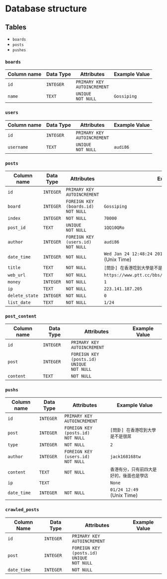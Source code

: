 # Database structure

## Tables

* `boards`
* `posts`
* `pushes`

### `boards`

| Column name | Data Type | Attributes                         | Example Value |
| ----------- | --------- | ---------------------------------- | ------------- |
| `id`        | `INTEGER` | `PRIMARY KEY`<br />`AUTOINCREMENT` |               |
| `name`      | `TEXT`    | `UNIQUE`<br />`NOT NULL`           | `Gossiping`   |

### `users`

| Column name | Data Type | Attributes                         | Example Value |
| ----------- | --------- | ---------------------------------- | ------------- |
| `id`        | `INTEGER` | `PRIMARY KEY`<br />`AUTOINCREMENT` |               |
| `username`  | `TEXT`    | `UNIQUE`<br />`NOT NULL`           | `audi86`      |

### `posts`

| Column name    | Data Type | Attributes                                | Example Value                                              |
| -------------- | --------- | ----------------------------------------- | ---------------------------------------------------------- |
| `id`           | `INTEGER` | `PRIMARY KEY`<br />`AUTOINCREMENT`        |                                                            |
| `board`        | `INTEGER` | `FOREIGN KEY (boards.id)`<br />`NOT NULL` | `Gossiping`                                                |
| `index`        | `INTEGER` | `NOT NULL`                                | `70000`                                                    |
| `post_id`      | `TEXT`    | `UNIQUE`<br />`NOT NULL`                  | `1QQ10QRo`                                                 |
| `author`       | `INTEGER` | `FOREIGN KEY (users.id)`<br />`NOT NULL`  | `audi86`                                                   |
| `date_time`    | `INTEGER` | `NOT NULL`                                | `Wed Jan 24 12:48:24 2018`<br />(Unix Time)                |
| `title`        | `TEXT`    | `NOT NULL`                                | `[問卦] 在香港唸到大學是不是很屌`                          |
| `web_url`      | `TEXT`    | `NOT NULL`                                | `https://www.ptt.cc/bbs/Gossiping/M.1543497666.A.6EC.html` |
| `money`        | `INTEGER` | `NOT NULL`                                | `1`                                                        |
| `ip`           | `TEXT`    | `NOT NULL`                                | `223.141.187.205`                                          |
| `delete_state` | `INTEGER` | `NOT NULL`                                | `0`                                                        |
| `list_date`    | `TEXT`    | `NOT NULL`                                | `1/24`                                                     |

### `post_content`

| Column name | Data Type | Attributes                                             | Example Value |
| ----------- | --------- | ------------------------------------------------------ | ------------- |
| `id`        | `INTEGER` | `PRIMARY KEY`<br />`AUTOINCREMENT`                     |               |
| `post`      | `INTEGER` | `FOREIGN KEY (posts.id)`<br />`UNIQUE`<br />`NOT NULL` |               |
| `content`   | `TEXT`    | `NOT NULL`                                             |               |

### `pushs`

| Column name | Data Type | Attributes                               | Example Value                              |
| ----------- | --------- | ---------------------------------------- | ------------------------------------------ |
| `id`        | `INTEGER` | `PRIMARY KEY`<br />`AUTOINCREMENT`       |                                            |
| `post`      | `INTEGER` | `FOREIGN KEY (posts.id)`<br />`NOT NULL` | `[問卦] 在香港唸到大學是不是很屌`          |
| `type`      | `INTEGER` | `NOT NULL`                               | `2`                                        |
| `author`    | `INTEGER` | `FOREIGN KEY (users.id)`<br />`NOT NULL` | `jack168168tw`                             |
| `content`   | `TEXT`    | `NOT NULL`                               | `香港有分，只有前四大是好的，後面也是學店` |
| `ip`        | `TEXT`    |                                          | `None`                                     |
| `date_time` | `INTEGER` | `NOT NULL`                               | `01/24 12:49`<br />(Unix Time)             |

### `crawled_posts`

| Column Name | Data Type | Attributes                                             | Example Value |
| ----------- | --------- | ------------------------------------------------------ | ------------- |
| `id`        | `INTEGER` | `PRIMARY KEY`<br />`AUTOINCREMENT`                     |               |
| `post`      | `INTEGER` | `FOREIGN KEY (posts.id)`<br />`UNIQUE`<br />`NOT NULL` |               |
| `date_time` | `INTEGER` | `NOT NULL`                                             |               |


